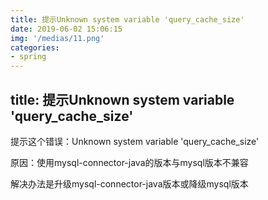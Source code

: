 ```yaml
---
title: 提示Unknown system variable 'query_cache_size'
date: 2019-06-02 15:06:15
img: '/medias/11.png'
categories:
- spring
---
```


## title: 提示Unknown system variable 'query_cache_size'

提示这个错误：Unknown system variable 'query_cache_size'

原因：使用mysql-connector-java的版本与mysql版本不兼容

解决办法是升级mysql-connector-java版本或降级mysql版本